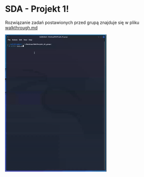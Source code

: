 # SDA - Projekt 1!

Rozwiązanie zadań postawionych przed grupą znajduje się w pliku [walkthrough.md](walkthrough.md)

![alt text](/screenshots/movie1.gif)
